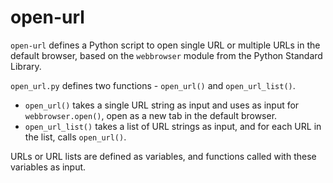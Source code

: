 # open-url
`open-url` defines a Python script to open single URL or multiple URLs in the default browser, based on the `webbrowser` module from the Python Standard Library.

`open_url.py` defines two functions - `open_url()` and `open_url_list()`. 
* `open_url()` takes a single URL string as input and uses as input for `webbrowser.open()`, open as a new tab in the default browser.
* `open_url_list()` takes a list of URL strings as input, and for each URL in the list, calls `open_url()`.

URLs or URL lists are defined as variables, and functions called with these variables as input.

